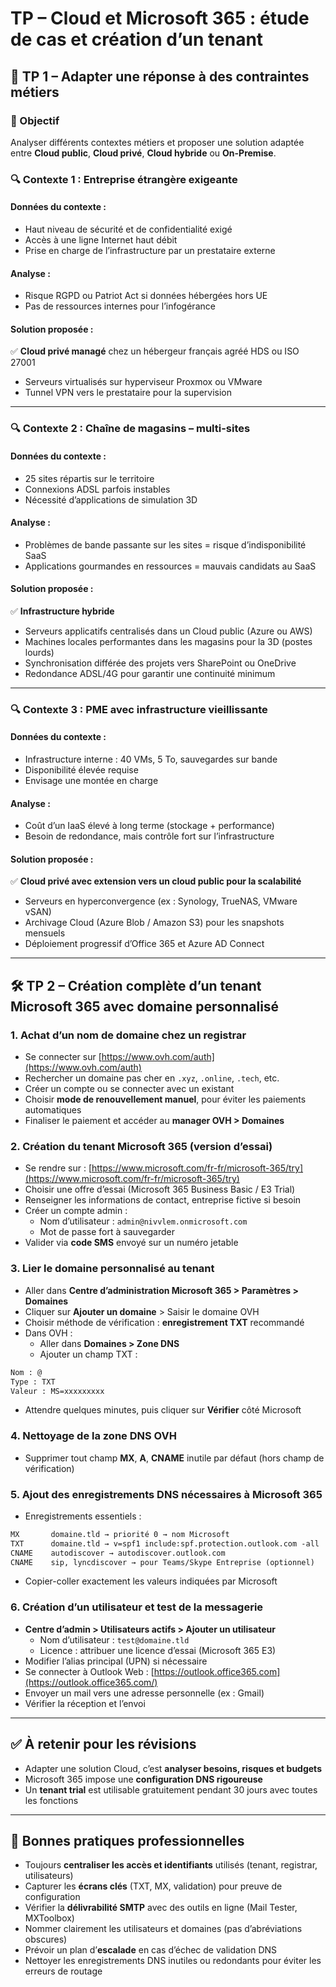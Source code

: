 # TP – Cloud et Microsoft 365 : étude de cas et création d’un tenant

## 🧾 TP 1 – Adapter une réponse à des contraintes métiers

### 🎯 Objectif

Analyser différents contextes métiers et proposer une solution adaptée entre **Cloud public**, **Cloud privé**, **Cloud hybride** ou **On-Premise**.

### 🔍 Contexte 1 : Entreprise étrangère exigeante

#### Données du contexte :

- Haut niveau de sécurité et de confidentialité exigé
- Accès à une ligne Internet haut débit
- Prise en charge de l’infrastructure par un prestataire externe

#### Analyse :

- Risque RGPD ou Patriot Act si données hébergées hors UE
- Pas de ressources internes pour l’infogérance

#### Solution proposée :

✅ **Cloud privé managé** chez un hébergeur français agréé HDS ou ISO 27001

- Serveurs virtualisés sur hyperviseur Proxmox ou VMware
- Tunnel VPN vers le prestataire pour la supervision

---

### 🔍 Contexte 2 : Chaîne de magasins – multi-sites

#### Données du contexte :

- 25 sites répartis sur le territoire
- Connexions ADSL parfois instables
- Nécessité d’applications de simulation 3D

#### Analyse :

- Problèmes de bande passante sur les sites = risque d’indisponibilité SaaS
- Applications gourmandes en ressources = mauvais candidats au SaaS

#### Solution proposée :

✅ **Infrastructure hybride**

- Serveurs applicatifs centralisés dans un Cloud public (Azure ou AWS)
- Machines locales performantes dans les magasins pour la 3D (postes lourds)
- Synchronisation différée des projets vers SharePoint ou OneDrive
- Redondance ADSL/4G pour garantir une continuité minimum

---

### 🔍 Contexte 3 : PME avec infrastructure vieillissante

#### Données du contexte :

- Infrastructure interne : 40 VMs, 5 To, sauvegardes sur bande
- Disponibilité élevée requise
- Envisage une montée en charge

#### Analyse :

- Coût d’un IaaS élevé à long terme (stockage + performance)
- Besoin de redondance, mais contrôle fort sur l’infrastructure

#### Solution proposée :

✅ **Cloud privé avec extension vers un cloud public pour la scalabilité**

- Serveurs en hyperconvergence (ex : Synology, TrueNAS, VMware vSAN)
- Archivage Cloud (Azure Blob / Amazon S3) pour les snapshots mensuels
- Déploiement progressif d’Office 365 et Azure AD Connect

---

## 🛠️ TP 2 – Création complète d’un tenant Microsoft 365 avec domaine personnalisé

### 1. Achat d’un nom de domaine chez un registrar

- Se connecter sur [https://www.ovh.com/auth](https://www.ovh.com/auth)
- Rechercher un domaine pas cher en `.xyz`, `.online`, `.tech`, etc.
- Créer un compte ou se connecter avec un existant
- Choisir **mode de renouvellement manuel**, pour éviter les paiements automatiques
- Finaliser le paiement et accéder au **manager OVH > Domaines**

### 2. Création du tenant Microsoft 365 (version d’essai)

- Se rendre sur : [https://www.microsoft.com/fr-fr/microsoft-365/try](https://www.microsoft.com/fr-fr/microsoft-365/try)
- Choisir une offre d’essai (Microsoft 365 Business Basic / E3 Trial)
- Renseigner les informations de contact, entreprise fictive si besoin
- Créer un compte admin :
    - Nom d’utilisateur : `admin@nivvlem.onmicrosoft.com`
    - Mot de passe fort à sauvegarder
- Valider via **code SMS** envoyé sur un numéro jetable

### 3. Lier le domaine personnalisé au tenant

- Aller dans **Centre d’administration Microsoft 365 > Paramètres > Domaines**
- Cliquer sur **Ajouter un domaine** > Saisir le domaine OVH
- Choisir méthode de vérification : **enregistrement TXT** recommandé
- Dans OVH :
    - Aller dans **Domaines > Zone DNS**
    - Ajouter un champ TXT :

```txt
Nom : @
Type : TXT
Valeur : MS=xxxxxxxxx
```

- Attendre quelques minutes, puis cliquer sur **Vérifier** côté Microsoft

### 4. Nettoyage de la zone DNS OVH

- Supprimer tout champ **MX**, **A**, **CNAME** inutile par défaut (hors champ de vérification)

### 5. Ajout des enregistrements DNS nécessaires à Microsoft 365

- Enregistrements essentiels :

```txt
MX       domaine.tld → priorité 0 → nom Microsoft
TXT      domaine.tld → v=spf1 include:spf.protection.outlook.com -all
CNAME    autodiscover → autodiscover.outlook.com
CNAME    sip, lyncdiscover → pour Teams/Skype Entreprise (optionnel)
```

- Copier-coller exactement les valeurs indiquées par Microsoft

### 6. Création d’un utilisateur et test de la messagerie

- **Centre d’admin > Utilisateurs actifs > Ajouter un utilisateur**
    - Nom d’utilisateur : `test@domaine.tld`
    - Licence : attribuer une licence d’essai (Microsoft 365 E3)
- Modifier l’alias principal (UPN) si nécessaire
- Se connecter à Outlook Web : [https://outlook.office365.com](https://outlook.office365.com/)
- Envoyer un mail vers une adresse personnelle (ex : Gmail)
- Vérifier la réception et l’envoi

---

## ✅ À retenir pour les révisions

- Adapter une solution Cloud, c’est **analyser besoins, risques et budgets**
- Microsoft 365 impose une **configuration DNS rigoureuse**
- Un **tenant trial** est utilisable gratuitement pendant 30 jours avec toutes les fonctions

---

## 📌 Bonnes pratiques professionnelles

- Toujours **centraliser les accès et identifiants** utilisés (tenant, registrar, utilisateurs)
- Capturer les **écrans clés** (TXT, MX, validation) pour preuve de configuration
- Vérifier la **délivrabilité SMTP** avec des outils en ligne (Mail Tester, MXToolbox)
- Nommer clairement les utilisateurs et domaines (pas d’abréviations obscures)
- Prévoir un plan d’**escalade** en cas d’échec de validation DNS
- Nettoyer les enregistrements DNS inutiles ou redondants pour éviter les erreurs de routage